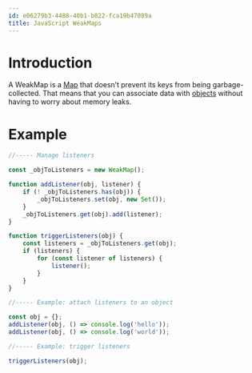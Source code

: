 ```yaml
---
id: e06279b3-4488-40b1-b822-fca19b47089a
title: JavaScript WeakMaps
---
```


# Introduction

A WeakMap is a [Map](20201012093745-javascript_maps) that doesn’t
prevent its keys from being garbage-collected. That means that you can
associate data with [objects](20200826201605-objects) without having to
worry about memory leaks.

# Example

``` javascript
//----- Manage listeners

const _objToListeners = new WeakMap();

function addListener(obj, listener) {
    if (! _objToListeners.has(obj)) {
        _objToListeners.set(obj, new Set());
    }
    _objToListeners.get(obj).add(listener);
}

function triggerListeners(obj) {
    const listeners = _objToListeners.get(obj);
    if (listeners) {
        for (const listener of listeners) {
            listener();
        }
    }
}

//----- Example: attach listeners to an object

const obj = {};
addListener(obj, () => console.log('hello'));
addListener(obj, () => console.log('world'));

//----- Example: trigger listeners

triggerListeners(obj);
```
